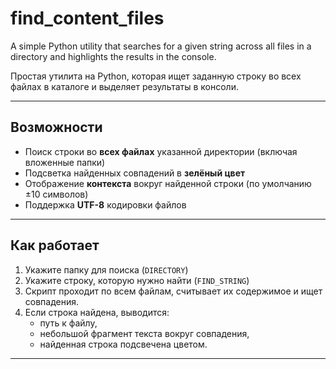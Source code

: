 # find_content_files 
A simple Python utility that searches for a given string across all files in a directory 
and highlights the results in the console.

Простая утилита на Python, которая ищет заданную строку во всех файлах в каталоге 
и выделяет результаты в консоли.

---

## Возможности

- Поиск строки во **всех файлах** указанной директории (включая вложенные папки)  
- Подсветка найденных совпадений в **зелёный цвет**  
- Отображение **контекста** вокруг найденной строки (по умолчанию ±10 символов)  
- Поддержка **UTF-8** кодировки файлов  

---

## Как работает

1. Укажите папку для поиска (`DIRECTORY`)
2. Укажите строку, которую нужно найти (`FIND_STRING`)
3. Скрипт проходит по всем файлам, считывает их содержимое и ищет совпадения.
4. Если строка найдена, выводится:
   - путь к файлу,
   - небольшой фрагмент текста вокруг совпадения,
   - найденная строка подсвечена цветом.

---

